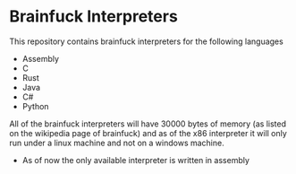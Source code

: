 # Brainfuck Interpreters

This repository contains brainfuck interpreters for the following languages

- Assembly
- C
- Rust
- Java
- C#
- Python

All of the brainfuck interpreters will have 30000 bytes of memory (as listed on the wikipedia page of brainfuck) and as of the x86 interpreter it will only run under a linux machine and not on a windows machine.

* As of now the only available interpreter is written in assembly